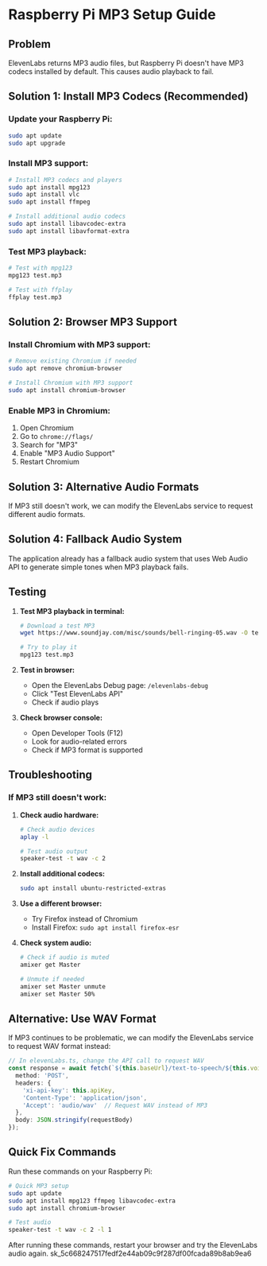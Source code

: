 # Raspberry Pi MP3 Setup Guide

## Problem
ElevenLabs returns MP3 audio files, but Raspberry Pi doesn't have MP3 codecs installed by default. This causes audio playback to fail.

## Solution 1: Install MP3 Codecs (Recommended)

### Update your Raspberry Pi:
```bash
sudo apt update
sudo apt upgrade
```

### Install MP3 support:
```bash
# Install MP3 codecs and players
sudo apt install mpg123
sudo apt install vlc
sudo apt install ffmpeg

# Install additional audio codecs
sudo apt install libavcodec-extra
sudo apt install libavformat-extra
```

### Test MP3 playback:
```bash
# Test with mpg123
mpg123 test.mp3

# Test with ffplay
ffplay test.mp3
```

## Solution 2: Browser MP3 Support

### Install Chromium with MP3 support:
```bash
# Remove existing Chromium if needed
sudo apt remove chromium-browser

# Install Chromium with MP3 support
sudo apt install chromium-browser
```

### Enable MP3 in Chromium:
1. Open Chromium
2. Go to `chrome://flags/`
3. Search for "MP3"
4. Enable "MP3 Audio Support"
5. Restart Chromium

## Solution 3: Alternative Audio Formats

If MP3 still doesn't work, we can modify the ElevenLabs service to request different audio formats.

## Solution 4: Fallback Audio System

The application already has a fallback audio system that uses Web Audio API to generate simple tones when MP3 playback fails.

## Testing

1. **Test MP3 playback in terminal:**
   ```bash
   # Download a test MP3
   wget https://www.soundjay.com/misc/sounds/bell-ringing-05.wav -O test.mp3
   
   # Try to play it
   mpg123 test.mp3
   ```

2. **Test in browser:**
   - Open the ElevenLabs Debug page: `/elevenlabs-debug`
   - Click "Test ElevenLabs API"
   - Check if audio plays

3. **Check browser console:**
   - Open Developer Tools (F12)
   - Look for audio-related errors
   - Check if MP3 format is supported

## Troubleshooting

### If MP3 still doesn't work:

1. **Check audio hardware:**
   ```bash
   # Check audio devices
   aplay -l
   
   # Test audio output
   speaker-test -t wav -c 2
   ```

2. **Install additional codecs:**
   ```bash
   sudo apt install ubuntu-restricted-extras
   ```

3. **Use a different browser:**
   - Try Firefox instead of Chromium
   - Install Firefox: `sudo apt install firefox-esr`

4. **Check system audio:**
   ```bash
   # Check if audio is muted
   amixer get Master
   
   # Unmute if needed
   amixer set Master unmute
   amixer set Master 50%
   ```

## Alternative: Use WAV Format

If MP3 continues to be problematic, we can modify the ElevenLabs service to request WAV format instead:

```typescript
// In elevenLabs.ts, change the API call to request WAV
const response = await fetch(`${this.baseUrl}/text-to-speech/${this.voiceId}`, {
  method: 'POST',
  headers: {
    'xi-api-key': this.apiKey,
    'Content-Type': 'application/json',
    'Accept': 'audio/wav'  // Request WAV instead of MP3
  },
  body: JSON.stringify(requestBody)
});
```

## Quick Fix Commands

Run these commands on your Raspberry Pi:

```bash
# Quick MP3 setup
sudo apt update
sudo apt install mpg123 ffmpeg libavcodec-extra
sudo apt install chromium-browser

# Test audio
speaker-test -t wav -c 2 -l 1
```

After running these commands, restart your browser and try the ElevenLabs audio again.
sk_5c668247517fedf2e44ab09c9f287df00fcada89b8ab9ea6